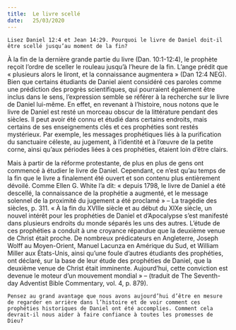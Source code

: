 ```yaml
---
title:  Le livre scellé
date:   25/03/2020
---
```


`Lisez Daniel 12:4 et Jean 14:29. Pourquoi le livre de Daniel doit-il être scellé jusqu’au moment de la fin?`

À la fin de la dernière grande partie du livre (Dan. 10:1-12:4), le prophète reçoit l’ordre de sceller le rouleau jusqu’à l’heure de la fin. L’ange prédit que « plusieurs alors le liront, et la connaissance augmentera » (Dan 12:4 NEG). Bien que certains étudiants de Daniel aient considéré ces paroles comme une prédiction des progrès scientifiques, qui pourraient également être inclus dans le sens, l’expression semble se référer à la recherche sur le livre de Daniel lui-même. En effet, en revenant à l’histoire, nous notons que le livre de Daniel est resté un morceau obscur de la littérature pendant des siècles. Il peut avoir été connu et étudié dans certains endroits, mais certains de ses enseignements clés et ces prophéties sont restés mystérieux. Par exemple, les messages prophétiques liés à la purification du sanctuaire céleste, au jugement, à l’identité et à l’œuvre de la petite corne, ainsi qu’aux périodes liées à ces prophéties, étaient loin d’être clairs.

Mais à partir de la réforme protestante, de plus en plus de gens ont commencé à étudier le livre de Daniel. Cependant, ce n’est qu’au temps de la fin que le livre a finalement été ouvert et son contenu plus entièrement dévoilé. Comme Ellen G. White l’a dit: « depuis 1798, le livre de Daniel a été descellé, la connaissance de la prophétie a augmenté, et le message solennel de la proximité du jugement a été proclamé » – La tragédie des siècles, p. 311. « À la fin du XVIIIe siècle et au début du XIXe siècle, un nouvel intérêt pour les prophéties de Daniel et d’Apocalypse s’est manifesté dans plusieurs endroits du monde séparés les uns des autres. L’étude de ces prophéties a conduit à une croyance répandue que la deuxième venue de Christ était proche. De nombreux prédicateurs en Angleterre, Joseph Wolff au Moyen-Orient, Manuel Lacunza en Amérique du Sud, et William Miller aux États-Unis, ainsi qu’une foule d’autres étudiants des prophéties, ont déclaré, sur la base de leur étude des prophéties de Daniel, que la deuxième venue de Christ était imminente. Aujourd’hui, cette conviction est devenue le moteur d’un mouvement mondial » – (traduit de The Seventh-day Adventist Bible Commentary, vol. 4, p. 879).

`Pensez au grand avantage que nous avons aujourd’hui d’être en mesure de regarder en arrière dans l’histoire et de voir comment ces prophéties historiques de Daniel ont été accomplies. Comment cela devrait-il nous aider à faire confiance à toutes les promesses de Dieu?`
